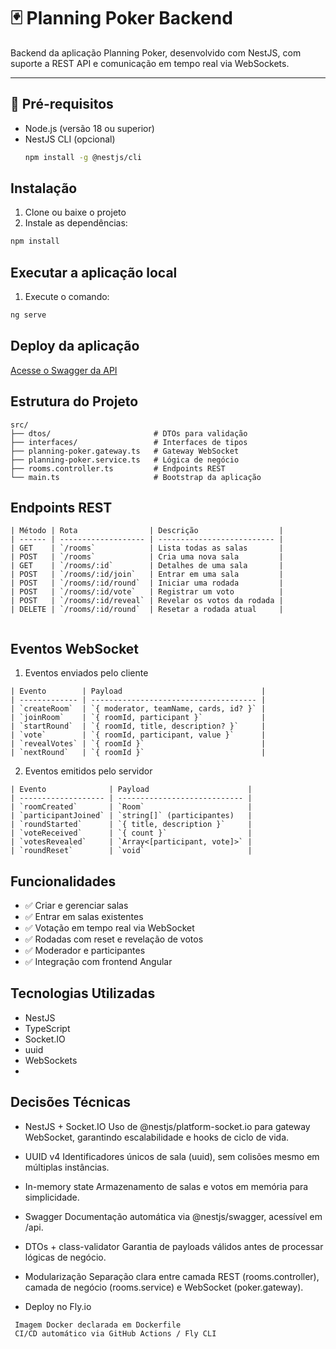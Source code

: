 # 🃏 Planning Poker Backend

Backend da aplicação Planning Poker, desenvolvido com NestJS, com suporte a REST API e comunicação em tempo real via WebSockets.

---

## 🚀 Pré-requisitos

- Node.js (versão 18 ou superior)
- NestJS CLI (opcional)
  ```bash
  npm install -g @nestjs/cli
  ```

## Instalação

1. Clone ou baixe o projeto
2. Instale as dependências:

```bash
npm install
```

## Executar a aplicação local

1. Execute o comando:

```bash
ng serve
```
## Deploy da aplicação

[Acesse o Swagger da API](https://planning-poker-backend-api.fly.dev/api)



## Estrutura do Projeto

```
src/
├── dtos/                       # DTOs para validação
├── interfaces/                 # Interfaces de tipos
├── planning-poker.gateway.ts   # Gateway WebSocket
├── planning-poker.service.ts   # Lógica de negócio
├── rooms.controller.ts         # Endpoints REST
└── main.ts                     # Bootstrap da aplicação

```

## Endpoints REST

```
| Método | Rota                | Descrição                  |
| ------ | ------------------- | -------------------------- |
| GET    | `/rooms`            | Lista todas as salas       |
| POST   | `/rooms`            | Cria uma nova sala         |
| GET    | `/rooms/:id`        | Detalhes de uma sala       |
| POST   | `/rooms/:id/join`   | Entrar em uma sala         |
| POST   | `/rooms/:id/round`  | Iniciar uma rodada         |
| POST   | `/rooms/:id/vote`   | Registrar um voto          |
| POST   | `/rooms/:id/reveal` | Revelar os votos da rodada |
| DELETE | `/rooms/:id/round`  | Resetar a rodada atual     |


```

## Eventos WebSocket

1. Eventos enviados pelo cliente

```
| Evento        | Payload                               |
| ------------- | ------------------------------------- |
| `createRoom`  | `{ moderator, teamName, cards, id? }` |
| `joinRoom`    | `{ roomId, participant }`             |
| `startRound`  | `{ roomId, title, description? }`     |
| `vote`        | `{ roomId, participant, value }`      |
| `revealVotes` | `{ roomId }`                          |
| `nextRound`   | `{ roomId }`                          |

```

2.  Eventos emitidos pelo servidor

```
| Evento              | Payload                      |
| ------------------- | ---------------------------- |
| `roomCreated`       | `Room`                       |
| `participantJoined` | `string[]` (participantes)   |
| `roundStarted`      | `{ title, description }`     |
| `voteReceived`      | `{ count }`                  |
| `votesRevealed`     | `Array<[participant, vote]>` |
| `roundReset`        | `void`                       |

```

## Funcionalidades

- ✅ Criar e gerenciar salas
- ✅ Entrar em salas existentes
- ✅ Votação em tempo real via WebSocket
- ✅ Rodadas com reset e revelação de votos
- ✅ Moderador e participantes
- ✅ Integração com frontend Angular

## Tecnologias Utilizadas

- NestJS
- TypeScript
- Socket.IO
- uuid
- WebSockets
- 
## Decisões Técnicas

- NestJS + Socket.IO
  Uso de @nestjs/platform-socket.io para gateway WebSocket, garantindo escalabilidade e hooks de ciclo de vida.

- UUID v4
  Identificadores únicos de sala (uuid), sem colisões mesmo em múltiplas instâncias.

- In-memory state
  Armazenamento de salas e votos em memória para simplicidade.

- Swagger
  Documentação automática via @nestjs/swagger, acessível em /api.

- DTOs + class-validator
  Garantia de payloads válidos antes de processar lógicas de negócio.

- Modularização
  Separação clara entre camada REST (rooms.controller), camada de negócio (rooms.service) e WebSocket (poker.gateway).

- Deploy no Fly.io

```
 Imagem Docker declarada em Dockerfile
 CI/CD automático via GitHub Actions / Fly CLI
```

